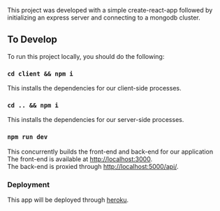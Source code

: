 This project was developed with a simple create-react-app followed by initializing an express server and connecting to a mongodb cluster.

## To Develop

To run this project locally, you should do the following:

### `cd client && npm i`

This installs the dependencies for our client-side processes.

### `cd .. && npm i`

This installs the dependencies for our server-side processes.

### `npm run dev`

This concurrently builds the front-end and back-end for our application<br />
The front-end is available at [http://localhost:3000](http://localhost:3000).<br/>
The back-end is proxied through [http://localhost:5000/api/](http://localhost:5000/api/hello).

### Deployment

This app will be deployed through [heroku](www.heroku.com).
